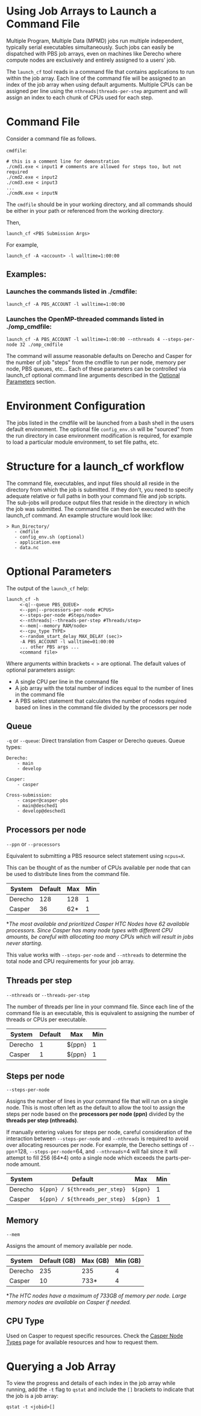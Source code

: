 # Using Job Arrays to Launch a Command File

Multiple Program, Multiple Data (MPMD) jobs run multiple independent, typically serial executables simultaneously. Such jobs can easily be dispatched with PBS job arrays, even on machines like Derecho where compute nodes are exclusively and entirely assigned to a users' job.

The `launch_cf` tool reads in a command file that contains applications to run within the job array.  Each line of the command file will be assigned to an index of the job array when using default arguments.  Multiple CPUs can be assigned per line using the `nthreads|threads-per-step` argument and will assign an index to each chunk of CPUs used for each step.

# Command File

Consider a command file as follows.

`cmdfile`:
   ```   
# this is a comment line for demonstration
./cmd1.exe < input1 # comments are allowed for steps too, but not required
./cmd2.exe < input2
./cmd3.exe < input3
...
./cmdN.exe < inputN
   ```

The `cmdfile` should be in your working directory, and all commands should be either in your path or referenced from the working directory.

Then,

`launch_cf <PBS Submission Args>`

For example,

`launch_cf -A <account> -l walltime=1:00:00`

## Examples:

### Launches the commands listed in ./cmdfile:
```
launch_cf -A PBS_ACCOUNT -l walltime=1:00:00
```

### Launches the OpenMP-threaded commands listed in ./omp_cmdfile:
```#  (requires ppn=128 = (32 steps/node) * (4 threads/step)
launch_cf -A PBS_ACCOUNT -l walltime=1:00:00 --nthreads 4 --steps-per-node 32 ./omp_cmdfile
```

The command will assume reasonable defaults on Derecho and Casper for the number of job "steps" from the cmdfile to run per node, memory per node, PBS queues, etc... Each of these parameters can be controlled via launch_cf optional command line arguments described in the [Optional Parameters](#optional-parameters) section.

# Environment Configuration

The jobs listed in the cmdfile will be launched from a bash shell in the users default environment. The optional file `config_env.sh` will be "sourced" from the run directory in case environment modification is required, for example to load a particular module environment, to set file paths, etc.


# Structure for a launch_cf workflow

The command file, executables, and input files should all reside in the directory from which the job is submitted. If they don't, you need to specify adequate relative or full paths in both your command file and job scripts. The sub-jobs will produce output files that reside in the directory in which the job was submitted. The command file can then be executed with the launch_cf command.  An example structure would look like:

```
> Run_Directory/
   - cmdfile
   - config_env.sh (optional)
   - application.exe
   - data.nc
``` 


# Optional Parameters

The output of the `launch_cf` help:
```
launch_cf -h
     <-q|--queue PBS_QUEUE>
     <--ppn|--processors-per-node #CPUS>
     <--steps-per-node #Steps/node>
     <--nthreads|--threads-per-step #Threads/step>
     <--mem|--memory RAM/node>
     <--cpu_type TYPE>
     <--random_start_delay MAX_DELAY (sec)>
     -A PBS_ACCOUNT -l walltime=01:00:00
     ... other PBS args ...
     <command file>
```

Where arguments within brackets `< >` are optional.  The default values of optional parameters assign:
- A single CPU per line in the command file
- A job array with the total number of indices equal to the number of lines in the command file
- A PBS select statement that calculates the number of nodes required based on lines in the command file divided by the processors per node

## Queue

`-q` or `--queue`: Direct translation from Casper or Derecho queues.  Queue types:

	Derecho:
		- main
		- develop

	Casper:
		- casper

	Cross-submission:
		- casper@casper-pbs
		- main@desched1
		- develop@desched1


## Processors per node

`--ppn` or `--processors`

Equivalent to submitting a PBS resource select statement using `ncpus=X`.

This can be thought of as the number of CPUs available per node that can be used to distribute lines from the command file.

| System  | Default | Max | Min |
| ------- | ------- | --- | --- |
| Derecho | 128     | 128 | 1   |
| Casper  | 36      | 62* | 1   |

**The most available and prioritized Casper HTC Nodes have 62 available processors.    Since Casper has many node types with different CPU amounts, be careful with allocating too many CPUs which will result in jobs never starting.*

This value works with `--steps-per-node` and `--nthreads` to determine the total node and CPU requirements for your job array.


## Threads per step

`--nthreads` or `--threads-per-step`

The number of threads per line in your command file.  Since each line of the command file is an executable, this is equivalent to assigning the number of threads or CPUs per executable.

| System  | Default | Max    | Min |
| ------- | ------- | ------ | --- |
| Derecho | 1       | ${ppn} | 1   |
| Casper  | 1       | ${ppn} | 1   |


## Steps per node

`--steps-per-node`

Assigns the number of lines in your command file that will run on a single node.  This is most often left as the default to allow the tool to assign the steps per node based on the **processors per node (ppn)** divided by the **threads per step (nthreads)**.

If manually entering values for steps per node, careful consideration of the interaction between `--steps-per-node` and `--nthreads` is required to avoid over allocating resources per node.  For example, the Derecho settings of `--ppn`=128, `--steps-per-node`=64, and `--nthreads`=4 will fail since it will attempt to fill 256 (64\*4) onto a single node which exceeds the parts-per-node amount.

| System  | Default                        | Max      | Min |
| ------- | ------------------------------ | -------- | --- |
| Derecho | `${ppn} / ${threads_per_step}` | `${ppn}` | 1   |
| Casper  | `${ppn} / ${threads_per_step}`  | `${ppn}` | 1   |

## Memory

`--mem`

Assigns the amount of memory available per node.

| System  | Default (GB) | Max (GB) | Min (GB) |
| ------- | ------------ | -------- | -------- |
| Derecho | 235          | 235      | 4        |
| Casper  | 10           | 733*     | 4        |


**The HTC nodes have a maximum of 733GB of memory per node.  Large memory nodes are available on Casper if needed.*

## CPU Type 

Used on Casper to request specific resources.  Check the [Casper Node Types](https://ncar-hpc-docs.readthedocs.io/en/latest/compute-systems/casper/starting-casper-jobs/casper-node-types/) page for available resources and how to request them.


# Querying a Job Array

To view the progress and details of each index in the job array while running, add the `-t` flag to `qstat` and include the `[]` brackets to indicate that the job is a job array:

```
qstat -t <jobid>[]
```


